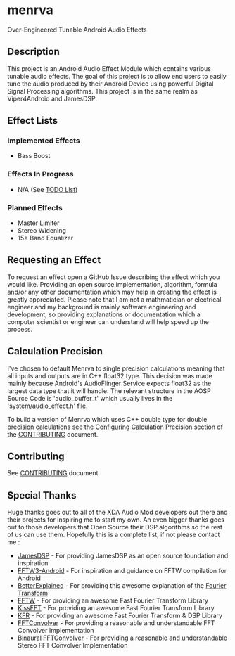 # menrva
Over-Engineered Tunable Android Audio Effects

## Description
This project is an Android Audio Effect Module which contains various tunable audio effects.  The goal of this project is to allow end users to easily tune the audio produced by their Android Device using powerful Digital Signal Processing algorithms.  This project is in the same realm as Viper4Android and JamesDSP.

## Effect Lists

### Implemented Effects
  - Bass Boost

### Effects In Progress
  - N/A (See [TODO List](TODO.md))

### Planned Effects
  - Master Limiter
  - Stereo Widening
  - 15+ Band Equalizer

## Requesting an Effect
To request an effect open a GitHub Issue describing the effect which you would like.  Providing an open source implementation, algorithm, formula and/or any other documentation which may help in creating the effect is greatly appreciated.  Please note that I am not a mathmatician or electrical engineer and my background is mainly software engineering and development, so providing explanations or documentation which a computer scientist or engineer can understand will help speed up the process.

## Calculation Precision
I've chosen to default Menrva to single precision calculations meaning that all inputs and outputs are in C++ float32 type.  This decision was made mainly because Android's AudioFlinger Service expects float32 as the largest data type that it will handle.  The relevant structure in the AOSP Source Code is 'audio_buffer_t' which usually lives in the 'system/audio_effect.h' file.

To build a version of Menrva which uses C++ double type for double precision calculations see the [Configuring Calculation Precision](CONTRIBUTING.md#configuring-calculation-precision) section of the [CONTRIBUTING](CONTRIBUTING.md) document.
  
## Contributing
See [CONTRIBUTING](CONTRIBUTING.md) document

## Special Thanks
Huge thanks goes out to all of the XDA Audio Mod developers out there and their projects for inspiring me to start my own.  An even bigger thanks goes out to those developers that Open Source their DSP algorithms so the rest of us can use them.  Hopefully this is a complete list, if not please contact me : 
  - [JamesDSP](https://github.com/james34602/JamesDSPManager) - For providing JamesDSP as an open source foundation and inspiration
  - [FFTW3-Android](https://github.com/Lauszus/fftw3-android) - For inspiration and guidance on FFTW compilation for Android
  - [BetterExplained](https://betterexplained.com/) - For providing this awesome explanation of the [Fourier Transform](https://betterexplained.com/articles/an-interactive-guide-to-the-fourier-transform/)
  - [FFTW](http://fftw.org/) - For providing an awesome Fast Fourier Transform Library
  - [KissFFT](https://github.com/mborgerding/kissfft) - For providing an awesome Fast Fourier Transform Library
  - [KFR](https://www.kfrlib.com/) - For providing an awesome Fast Fourier Transform & DSP Library
  - [FFTConvolver](https://github.com/HiFi-LoFi/FFTConvolver) - For providing a reasonable and understandable FFT Convolver Implementation
  - [Binaural FFTConvolver](https://github.com/Bendrien/FFTConvolver) - For providing a reasonable and understandable Stereo FFT Convolver Implementation
